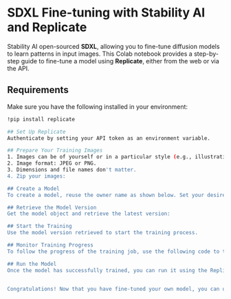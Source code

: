 # SDXL Fine-tuning with Stability AI and Replicate

Stability AI open-sourced **SDXL**, allowing you to fine-tune diffusion models to learn patterns in input images. This Colab notebook provides a step-by-step guide to fine-tune a model using **Replicate**, either from the web or via the API.

## Requirements

Make sure you have the following installed in your environment:
```bash
!pip install replicate

## Set Up Replicate
Authenticate by setting your API token as an environment variable.

## Prepare Your Training Images
1. Images can be of yourself or in a particular style (e.g., illustrations).
2. Image format: JPEG or PNG.
3. Dimensions and file names don't matter.
4. Zip your images:

## Create a Model
To create a model, reuse the owner name as shown below. Set your desired model name and reuse the default visibility and hardware values. Alternatively, you can create a model directly at Replicate Create Model.

## Retrieve the Model Version
Get the model object and retrieve the latest version:

## Start the Training
Use the model version retrieved to start the training process.

## Monitor Training Progress
To follow the progress of the training job, use the following code to track the training status:

## Run the Model
Once the model has successfully trained, you can run it using the Replicate GUI or via the API:


Congratulations! Now that you have fine-tuned your own model, you can use [Replicate's SDK](https://replicate.com/docs/reference/client-libraries) or [HTTP APIs](https://replicate.com/docs/reference/http) to talk to your model from your applicaiton.
